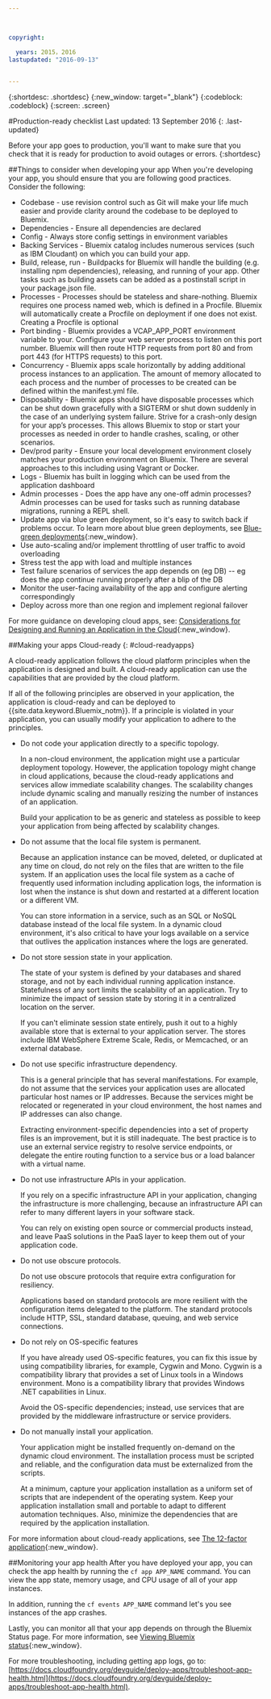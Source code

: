 ```yaml
---

 

copyright:

  years: 2015，2016
lastupdated: "2016-09-13"
 

---
```


{:shortdesc: .shortdesc} 
{:new_window: target="_blank"}
{:codeblock: .codeblock}
{:screen: .screen}

#Production-ready checklist
Last updated: 13 September 2016
{: .last-updated}

Before your app goes to production, you'll want to make sure that you check that it is ready for production to avoid outages or errors. 
{:shortdesc}

##Things to consider when developing your app
When you're developing your app, you should ensure that you are following good practices. Consider the following:
- Codebase - use revision control such as Git will make your life much easier and provide clarity around the codebase to be deployed to Bluemix. 
- Dependencies - Ensure all dependencies are declared
- Config - Always store config settings in environment variables
- Backing Services - Bluemix catalog includes numerous services (such as IBM Cloudant) on which you can build your app. 
- Build, release, run - Buildpacks for Bluemix will handle the building (e.g. installing npm dependencies), releasing, and running of your app. Other tasks such as building assets can be added as a postinstall script in your package.json file.
- Processes - Processes should be stateless and share-nothing. Bluemix requires one process named web, which is defined in a Procfile. Bluemix will automatically create a Procfile on deployment if one does not exist. Creating a Procfile is optional
- Port binding - Bluemix provides a VCAP_APP_PORT environment variable to your.  Configure your web server process to listen on this port number. Bluemix will then route HTTP requests from port 80 and from port 443 (for HTTPS requests) to this port.
- Concurrency - Bluemix apps scale horizontally by adding additional process instances to an application. The amount of memory allocated to each process and the number of processes to be created can be defined within the manifest.yml file.
- Disposability - Bluemix apps should have disposable processes which can be shut down gracefully with a SIGTERM or shut down suddenly in the case of an underlying system failure. Strive for a crash-only design for your app’s processes. This allows Bluemix to stop or start your processes as needed in order to handle crashes, scaling, or other scenarios.
- Dev/prod parity - Ensure your local development environment closely matches your production environment on Bluemix. There are several approaches to this including using Vagrant or Docker. 
- Logs - Bluemix has built in logging which can be used from the application dashboard 
- Admin processes - Does the app have any one-off admin processes?  Admin processes can be used for tasks such as running database migrations, running a REPL shell.
- Update app via blue green deployment, so it's easy to switch back if problems occur. To learn more about blue green deployments, see [Blue-green deployments](https://console.chinabluemix.net/docs/manageapps/updapps.html#blue_green){:new_window}.
- Use auto-scaling and/or implement throttling of user traffic to avoid overloading
- Stress test the app with load and multiple instances
- Test failure scenarios of services the app depends on (eg DB) -- eg does the app continue running properly after a blip of the DB 
- Monitor the user-facing availability of the app and configure alerting correspondingly
- Deploy across more than one region and implement regional failover

For more guidance on developing cloud apps, see: [Considerations for Designing and Running an Application in the Cloud](https://docs.cloudfoundry.org/devguide/deploy-apps/prepare-to-deploy.html){:new_window}.

##Making your apps Cloud-ready
{: #cloud-readyapps}

A cloud-ready application follows the cloud platform principles when the application is designed and built. A cloud-ready application can use the capabilities that are provided by the cloud platform.

If all of the following principles are observed in your application, the application is cloud-ready and can be deployed to {{site.data.keyword.Bluemix_notm}}. If a principle is violated in your application, you can usually modify your application to adhere to the principles.

* Do not code your application directly to a specific topology.

  In a non-cloud environment, the application might use a particular deployment topology. However, the application topology might change in cloud applications, because the cloud-ready applications and services allow immediate scalability changes. The scalability changes include dynamic scaling and manually resizing the number of instances of an application.

  Build your application to be as generic and stateless as possible to keep your application from being affected by scalability changes.

* Do not assume that the local file system is permanent.

  Because an application instance can be moved, deleted, or duplicated at any time on cloud, do not rely on the files that are written to the file system. If an application uses the local file system as a cache of frequently used information including application logs, the information is lost when the instance is shut down and restarted at a different location or a different VM.

  You can store information in a service, such as an SQL or NoSQL database instead of the local file system. In a dynamic cloud environment, it's also critical to have your logs available on a service that outlives the application instances where the logs are generated.

* Do not store session state in your application.

  The state of your system is defined by your databases and shared storage, and not by each individual running application instance. Statefulness of any sort limits the scalability of an application. Try to minimize the impact of session state by storing it in a centralized location on the server.

  If you can't eliminate session state entirely, push it out to a highly available store that is external to your application server. The stores include IBM WebSphere Extreme Scale, Redis, or Memcached, or an external database.

* Do not use specific infrastructure dependency.

  This is a general principle that has several manifestations. For example, do not assume that the services your application uses are allocated particular host names or IP addresses. Because the services might be relocated or regenerated in your cloud environment, the host names and IP addresses can also change.

  Extracting environment-specific dependencies into a set of property files is an improvement, but it is still inadequate. The best practice is to use an external service registry to resolve service endpoints, or delegate the entire routing function to a service bus or a load balancer with a virtual name.

* Do not use infrastructure APIs in your application.

  If you rely on a specific infrastructure API in your application, changing the infrastructure is more challenging, because an infrastructure API can refer to many different layers in your software stack.

  You can rely on existing open source or commercial products instead, and leave PaaS solutions in the PaaS layer to keep them out of your application code.

* Do not use obscure protocols.

  Do not use obscure protocols that require extra configuration for resiliency.

  Applications based on standard protocols are more resilient with the configuration items delegated to the platform. The standard protocols include HTTP, SSL, standard database, queuing, and web service connections.

* Do not rely on OS-specific features

  If you have already used OS-specific features, you can fix this issue by using compatibility libraries, for example, Cygwin and Mono. Cygwin is a compatibility library that provides a set of Linux tools in a Windows environment. Mono is a compatibility library that provides Windows .NET capabilities in Linux.

  Avoid the OS-specific dependencies; instead, use services that are provided by the middleware infrastructure or service providers.

* Do not manually install your application.

  Your application might be installed frequently on-demand on the dynamic cloud environment. The installation process must be scripted and reliable, and the configuration data must be externalized from the scripts.

  At a minimum, capture your application installation as a uniform set of scripts that are independent of the operating system. Keep your application installation small and portable to adapt to different automation techniques. Also, minimize the dependencies that are required by the application installation.

For more information about cloud-ready applications, see [The 12-factor application](http://12factor.net/){:new_window}.

##Monitoring your app health
After you have deployed your app, you can check the app health by running the `cf app APP_NAME` command. 
You can view the app state, memory usage, and CPU usage of all of your app instances.

In addition, running the `cf events APP_NAME` command let's you see instances of the app crashes.

Lastly, you can monitor all that your app depends on through the Bluemix Status page. For more information, see [Viewing Bluemix status](https://console.chinabluemix.net/docs/support/index.html#viewing-bluemix-status){:new_window}.

For more troubleshooting, including getting app logs, go to: [https://docs.cloudfoundry.org/devguide/deploy-apps/troubleshoot-app-health.html](https://docs.cloudfoundry.org/devguide/deploy-apps/troubleshoot-app-health.html).
